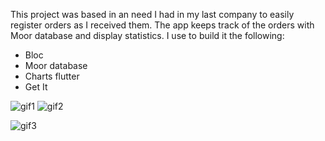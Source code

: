 This project was based in an need I had in my last company to easily register orders as I received them. The app keeps track of the orders with Moor database and display statistics.
I use to build it the following:
  - Bloc
  - Moor database
  - Charts flutter
  - Get It

![gif1](https://user-images.githubusercontent.com/69762054/125331390-5042a100-e31e-11eb-9889-df63c907215c.gif)
![gif2](https://user-images.githubusercontent.com/69762054/125331405-559feb80-e31e-11eb-91b2-fb4c9ddaf19d.gif)

![gif3](https://user-images.githubusercontent.com/69762054/125331601-91d34c00-e31e-11eb-9c00-cc55d196d1f5.gif)
